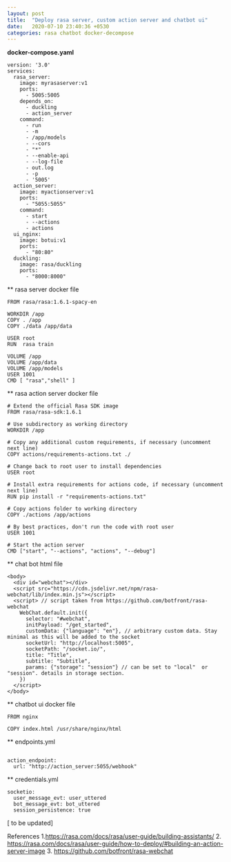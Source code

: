 ```yaml
---
layout: post
title:  "Deploy rasa server, custom action server and chatbot ui"
date:   2020-07-10 23:40:36 +0530
categories: rasa chatbot docker-decompose
---
```


**docker-compose.yaml**
```
version: '3.0'
services:
  rasa_server:
    image: myrasaserver:v1
    ports:
      - 5005:5005
    depends_on:
      - duckling
      - action_server
    command:
      - run
      - -m
      - /app/models
      - --cors
      - "*"
      - --enable-api
      - --log-file
      - out.log
      - -p
      - '5005'
  action_server:
    image: myactionserver:v1
    ports:
      - "5055:5055"
    command:
      - start
      - --actions
      - actions
  ui_nginx:
    image: botui:v1
    ports:
      - "80:80"
  duckling:
    image: rasa/duckling
    ports:
      - "8000:8000"

```
** rasa server docker file
```
FROM rasa/rasa:1.6.1-spacy-en

WORKDIR /app
COPY . /app
COPY ./data /app/data

USER root
RUN  rasa train

VOLUME /app
VOLUME /app/data
VOLUME /app/models
USER 1001
CMD [ "rasa","shell" ]

```

** rasa action server docker file

```
# Extend the official Rasa SDK image
FROM rasa/rasa-sdk:1.6.1

# Use subdirectory as working directory
WORKDIR /app

# Copy any additional custom requirements, if necessary (uncomment next line)
COPY actions/requirements-actions.txt ./

# Change back to root user to install dependencies
USER root

# Install extra requirements for actions code, if necessary (uncomment next line)
RUN pip install -r "requirements-actions.txt"

# Copy actions folder to working directory
COPY ./actions /app/actions

# By best practices, don't run the code with root user
USER 1001

# Start the action server
CMD ["start", "--actions", "actions", "--debug"]

```
** chat bot html file 
```
<body>
  <div id="webchat"></div>
  <script src="https://cdn.jsdelivr.net/npm/rasa-webchat/lib/index.min.js"></script>
  <script> // script taken from https://github.com/botfront/rasa-webchat
    WebChat.default.init({
      selector: "#webchat",
      initPayload: "/get_started",
      customData: {"language": "en"}, // arbitrary custom data. Stay minimal as this will be added to the socket
      socketUrl: "http://localhost:5005",
      socketPath: "/socket.io/",
      title: "Title",
      subtitle: "Subtitle",
      params: {"storage": "session"} // can be set to "local"  or "session". details in storage section.
    })
  </script>
</body>

```
** chatbot ui docker file

```
FROM nginx

COPY index.html /usr/share/nginx/html

```

** endpoints.yml
```

action_endpoint:
  url: "http://action_server:5055/webhook"
```

** credentials.yml
```
socketio:
  user_message_evt: user_uttered
  bot_message_evt: bot_uttered
  session_persistence: true
```

[ to be updated]

References
1.https://rasa.com/docs/rasa/user-guide/building-assistants/
2. https://rasa.com/docs/rasa/user-guide/how-to-deploy/#building-an-action-server-image
3. https://github.com/botfront/rasa-webchat
